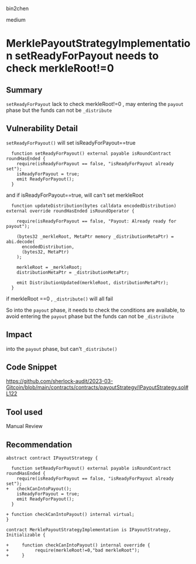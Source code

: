 bin2chen

medium

# MerklePayoutStrategyImplementation setReadyForPayout needs to check merkleRoot!=0

## Summary
`setReadyForPayout` lack to check merkleRoot!=0 ,  may entering the `payout` phase but the funds can not be `_distribute`

## Vulnerability Detail
`setReadyForPayout()` will set isReadyForPayout==true
```solidity
  function setReadyForPayout() external payable isRoundContract roundHasEnded {
    require(isReadyForPayout == false, "isReadyForPayout already set");
    isReadyForPayout = true;
    emit ReadyForPayout();
  }
```
and if isReadyForPayout==true, will can't set merkleRoot

```solidity
  function updateDistribution(bytes calldata encodedDistribution) external override roundHasEnded isRoundOperator {

    require(isReadyForPayout == false, "Payout: Already ready for payout");

    (bytes32 _merkleRoot, MetaPtr memory _distributionMetaPtr) = abi.decode(
      encodedDistribution,
      (bytes32, MetaPtr)
    );

    merkleRoot = _merkleRoot;
    distributionMetaPtr = _distributionMetaPtr;

    emit DistributionUpdated(merkleRoot, distributionMetaPtr);
  }
```

if merkleRoot ==0 ,  `_distribute()` will all fail

So into the `payout` phase, it needs to check the conditions are available, to avoid entering the `payout` phase but the funds can not be `_distribute`

## Impact
 into the `payout` phase, but can't  `_distribute()`

## Code Snippet
https://github.com/sherlock-audit/2023-03-Gitcoin/blob/main/contracts/contracts/payoutStrategy/IPayoutStrategy.sol#L122
## Tool used

Manual Review

## Recommendation

```solidity
abstract contract IPayoutStrategy {

  function setReadyForPayout() external payable isRoundContract roundHasEnded {
    require(isReadyForPayout == false, "isReadyForPayout already set");
+   checkCanIntoPayout();
    isReadyForPayout = true;
    emit ReadyForPayout();
  }

+ function checkCanIntoPayout() internal virtual;
}
```
```solidity
contract MerklePayoutStrategyImplementation is IPayoutStrategy, Initializable {

+     function checkCanIntoPayout() internal override {
+          require(merkleRoot!=0,"bad merkleRoot");
+     }
```